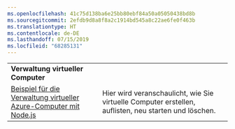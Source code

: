 ```yaml
---
ms.openlocfilehash: 41c75d138ba6e25bb80ebf84a50a05050438bd8b
ms.sourcegitcommit: 2efdb9d8a8f8a2c1914bd545a8c22ae6fe0f463b
ms.translationtype: HT
ms.contentlocale: de-DE
ms.lasthandoff: 07/15/2019
ms.locfileid: "68285131"
---
```

| | |
|---|---|
| **Verwaltung virtueller Computer** ||
| [Beispiel für die Verwaltung virtueller Azure-Computer mit Node.js](https://github.com/Azure-Samples/compute-node-manage-vm) | Hier wird veranschaulicht, wie Sie virtuelle Computer erstellen, auflisten, neu starten und löschen. |